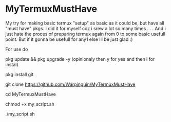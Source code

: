 # MyTermuxMustHave
My try for making basic termux "setup" as basic as it could be, but have all "must have" pkgs.
I did it for myself coz i srew a lot so many times . . .
And i just hate the proces of preparing termux again from 0 to some basic usefull point.
But if it gonna be usefull for any1 else Ill be just glad :)

For use do

 pkg update && pkg upgrade -y (opinionaly then y for yes and then i for instal)

 pkg install git

 git clone https://github.com/Warpinguin/MyTermuxMustHave

 cd MyTermuxMustHave

 chmod +x my_script.sh

 ./my_script.sh
